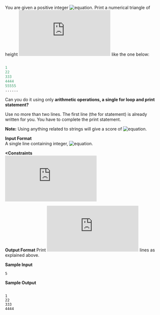 You are given a positive integer ![equation](http://latex.codecogs.com/svg.latex?\inline&space;N). Print a numerical triangle of height ![equation](https://latex.codecogs.com/svg.latex?%5Cinline%20N%20-%201) like the one below:
```python

1
22
333
4444
55555
......
```
Can you do it using only __arithmetic operations, a single for loop and print statement?__

Use no more than two lines. The first line (the for statement) is already written for you. You have to complete the print statement.

__Note:__ Using anything related to strings will give a score of ![equation](http://latex.codecogs.com/svg.latex?\inline&space;0).

__Input Format__<br> 
A single line containing integer, ![equation](http://latex.codecogs.com/svg.latex?\inline&space;N).

__<Constraints__<br> 
![equation](https://latex.codecogs.com/svg.latex?%5Cinline%201%20%5Cleq%20N%20%5Cleq%209)

__Output Format__ 
Print ![equation](https://latex.codecogs.com/svg.latex?%5Cinline%20N%20-%201) lines as explained above.

__Sample Input__
```commandline
5
```
__Sample Output__
```commandline

1
22
333
4444
```